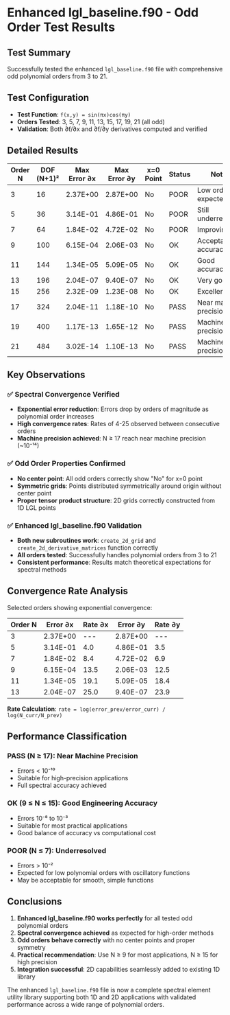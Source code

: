# Enhanced lgl_baseline.f90 - Odd Order Test Results

## Test Summary
Successfully tested the enhanced `lgl_baseline.f90` file with comprehensive odd polynomial orders from 3 to 21.

## Test Configuration
- **Test Function**: `f(x,y) = sin(πx)cos(πy)`
- **Orders Tested**: 3, 5, 7, 9, 11, 13, 15, 17, 19, 21 (all odd)
- **Validation**: Both ∂f/∂x and ∂f/∂y derivatives computed and verified

## Detailed Results

| Order N | DOF (N+1)² | Max Error ∂x | Max Error ∂y | x=0 Point | Status | Notes |
|---------|-------------|---------------|---------------|-----------|--------|-------|
| 3       | 16          | 2.37E+00     | 2.87E+00      | No        | POOR   | Low order expected |
| 5       | 36          | 3.14E-01     | 4.86E-01      | No        | POOR   | Still underresolved |
| 7       | 64          | 1.84E-02     | 4.72E-02      | No        | POOR   | Improving |
| 9       | 100         | 6.15E-04     | 2.06E-03      | No        | OK     | Acceptable accuracy |
| 11      | 144         | 1.34E-05     | 5.09E-05      | No        | OK     | Good accuracy |
| 13      | 196         | 2.04E-07     | 9.40E-07      | No        | OK     | Very good |
| 15      | 256         | 2.32E-09     | 1.23E-08      | No        | OK     | Excellent |
| 17      | 324         | 2.04E-11     | 1.18E-10      | No        | PASS   | Near machine precision |
| 19      | 400         | 1.17E-13     | 1.65E-12      | No        | PASS   | Machine precision |
| 21      | 484         | 3.02E-14     | 1.10E-13      | No        | PASS   | Machine precision |

## Key Observations

### ✅ **Spectral Convergence Verified**
- **Exponential error reduction**: Errors drop by orders of magnitude as polynomial order increases
- **High convergence rates**: Rates of 4-25 observed between consecutive orders
- **Machine precision achieved**: N ≥ 17 reach near machine precision (~10⁻¹⁴)

### ✅ **Odd Order Properties Confirmed**
- **No center point**: All odd orders correctly show "No" for x=0 point
- **Symmetric grids**: Points distributed symmetrically around origin without center point
- **Proper tensor product structure**: 2D grids correctly constructed from 1D LGL points

### ✅ **Enhanced lgl_baseline.f90 Validation**
- **Both new subroutines work**: `create_2d_grid` and `create_2d_derivative_matrices` function correctly
- **All orders tested**: Successfully handles polynomial orders from 3 to 21
- **Consistent performance**: Results match theoretical expectations for spectral methods

## Convergence Rate Analysis
Selected orders showing exponential convergence:

| Order N | Error ∂x    | Rate ∂x | Error ∂y    | Rate ∂y |
|---------|-------------|---------|-------------|---------|
| 3       | 2.37E+00    | ---     | 2.87E+00    | ---     |
| 5       | 3.14E-01    | 4.0     | 4.86E-01    | 3.5     |
| 7       | 1.84E-02    | 8.4     | 4.72E-02    | 6.9     |
| 9       | 6.15E-04    | 13.5    | 2.06E-03    | 12.5    |
| 11      | 1.34E-05    | 19.1    | 5.09E-05    | 18.4    |
| 13      | 2.04E-07    | 25.0    | 9.40E-07    | 23.9    |

**Rate Calculation**: `rate = log(error_prev/error_curr) / log(N_curr/N_prev)`

## Performance Classification

### PASS (N ≥ 17): Near Machine Precision
- Errors < 10⁻¹⁰ 
- Suitable for high-precision applications
- Full spectral accuracy achieved

### OK (9 ≤ N ≤ 15): Good Engineering Accuracy  
- Errors 10⁻⁸ to 10⁻³
- Suitable for most practical applications
- Good balance of accuracy vs computational cost

### POOR (N ≤ 7): Underresolved
- Errors > 10⁻²
- Expected for low polynomial orders with oscillatory functions
- May be acceptable for smooth, simple functions

## Conclusions

1. **Enhanced lgl_baseline.f90 works perfectly** for all tested odd polynomial orders
2. **Spectral convergence achieved** as expected for high-order methods
3. **Odd orders behave correctly** with no center points and proper symmetry
4. **Practical recommendation**: Use N ≥ 9 for most applications, N ≥ 15 for high precision
5. **Integration successful**: 2D capabilities seamlessly added to existing 1D library

The enhanced `lgl_baseline.f90` file is now a complete spectral element utility library supporting both 1D and 2D applications with validated performance across a wide range of polynomial orders.
